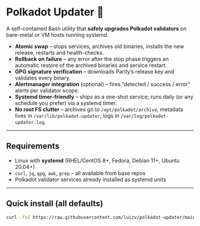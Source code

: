 # Polkadot Updater 🚀

A self-contained Bash utility that **safely upgrades Polkadot validators**
on bare-metal or VM hosts running systemd.

* **Atomic swap** – stops services, archives old binaries, installs the
  new release, restarts and health-checks.
* **Rollback on failure** – any error after the stop phase triggers an
  automatic restore of the archived binaries and service restart.
* **GPG signature verification** – downloads Parity’s release key and
  validates every binary.
* **Alertmanager integration** (optional) – fires “detected / success /
  error” alerts per validator scope.
* **Systemd timer-friendly** – ships as a one-shot service; runs daily (or
  any schedule you prefer) via a systemd timer.
* **No root FS clutter** – archives go to `/opt/polkadot/archive`,
  metadata lives in `/var/lib/polkadot-updater`, logs in
  `/var/log/polkadot-updater.log`.

---

## Requirements

* Linux with **systemd** (RHEL/CentOS 8+, Fedora, Debian 11+, Ubuntu 20.04+)
* `curl`, `jq`, `gpg`, `awk`, `grep` – all available from base repos
* Polkadot validator services already installed as systemd units

---

## Quick install (all defaults)

```bash
curl -fsS https://raw.githubusercontent.com/luizv/polkadot-updater/main/install.sh | sudo bash
